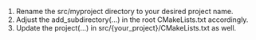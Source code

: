 1. Rename the src/myproject directory to your desired project name.
2. Adjust the add_subdirectory(...) in the root CMakeLists.txt accordingly.
3. Update the project(...) in src/{your_project}/CMakeLists.txt as well.